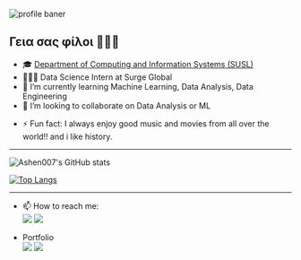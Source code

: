 ![profile baner](https://miro.medium.com/max/3840/1*hbM0Pz2RNW5SsQnMQPwL2g.jpeg)

## Γεια σας φίλοι 🕵🏼‍♂️


<!-- **ashen007/ashen007** is a ✨ _special_ ✨ repository because its `README.md` (this file) appears on your GitHub profile. -->
- 🎓 [Department of Computing and Information Systems (SUSL)](https://www.sab.ac.lk/computing/departments/dcis-about)
- 👩🏻‍💻 Data Science Intern at Surge Global
- 🌱 I’m currently learning Machine Learning, Data Analysis, Data Engineering
- 👯 I’m looking to collaborate on Data Analysis or ML 
<!-- - 🤔 I’m looking for help with  -->
<!-- - 💬 Ask me about ... -->

<!-- - 😄 Pronouns: ... -->
- ⚡ Fun fact: I always enjoy good music and movies from all over the world!! and i like history.

<hr/>

![Ashen007's GitHub stats](https://github-readme-stats.vercel.app/api?username=ashen007&theme=graywhite&show_icons=true&&count_private=true&include_all_commits=true)

[![Top Langs](https://github-readme-stats.vercel.app/api/top-langs/?username=ashen007&hide_progress=false)](https://github.com/anuraghazra/github-readme-stats)

<hr/>

- 📫 How to reach me: <br>
[<img src="https://img.icons8.com/bubbles/50/000000/gmail.png" />](mailto:hewarathna@outlook.com) 
[<img target="_blank" src="https://img.icons8.com/bubbles/50/000000/linkedin.png"/>](https://www.linkedin.com/in/ashen-iranga-91771315b/)

- Portfolio <br>
[<img src="https://img.icons8.com/fluency/48/000000/blog.png"/>](https://datamobteam.blogspot.com/)
[<img src="https://img.icons8.com/color/48/000000/suitcase.png"/>](https://sites.google.com/view/ashen-portfolio)

<br>
